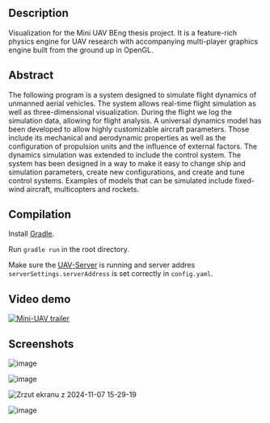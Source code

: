 ## Description

Visualization for the Mini UAV BEng thesis project. It is a feature-rich physics engine for UAV research with accompanying multi-player graphics engine built from the ground up in OpenGL.

## Abstract

The following program is a system designed to simulate flight dynamics of unmanned aerial vehicles. The system allows real-time flight simulation as well
as three-dimensional visualization. During the flight we log the simulation data, allowing for
flight analysis. A universal dynamics model has been developed to allow highly customizable
aircraft parameters. Those include its mechanical and aerodynamic properties as well as the
configuration of propulsion units and the influence of external factors. The dynamics simulation
was extended to include the control system. The system has been designed in a way to make
it easy to change ship and simulation parameters, create new configurations, and create and
tune control systems. Examples of models that can be simulated include fixed-wind aircraft,
multicopters and rockets.

## Compilation

Install [Gradle](https://gradle.org/).

Run `gradle run` in the root directory.

Make sure the [UAV-Server](https://github.com/MiNI-UAV/UAV_server) is running and server addres `serverSettings.serverAddress` is set correctly in `config.yaml`.

## Video demo

[![Mini-UAV trailer](http://img.youtube.com/vi/NdrdWuIZauQ/0.jpg)](http://www.youtube.com/watch?v=NdrdWuIZauQ "Mini-UAV Trailer")

## Screenshots

![image](https://github.com/user-attachments/assets/08c8745c-2a1e-4562-a1f6-1546e6d9387e)

![image](https://github.com/user-attachments/assets/32f51cf0-3173-4e8e-8d9e-1c7c4fd2f669)

![Zrzut ekranu z 2024-11-07 15-29-19](https://github.com/user-attachments/assets/1a3fae11-0540-408c-8891-63ecb309e039)

![image](https://github.com/user-attachments/assets/a4289b3e-86d2-4570-b96f-476e973c979f)
